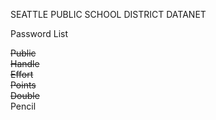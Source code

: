 SEATTLE PUBLIC SCHOOL DISTRICT DATANET

Password List  

~~Public~~  
~~Handle~~  
~~Effort~~  
~~Points~~  
~~Double~~   
Pencil
